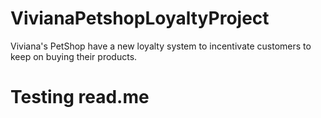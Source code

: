 # VivianaPetshopLoyaltyProject
Viviana's PetShop have a new loyalty system to incentivate customers to keep on buying their products.

# Testing read.me
